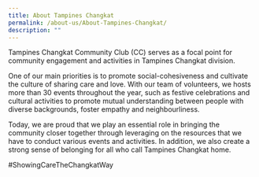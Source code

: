 ```yaml
---
title: About Tampines Changkat
permalink: /about-us/About-Tampines-Changkat/
description: ""
---
```

Tampines Changkat Community Club (CC) serves as a focal point for community engagement and activities in Tampines Changkat division. 
 
One of our main priorities is to promote social-cohesiveness and cultivate the culture of sharing care and love. With our team of volunteers, we hosts more than 30 events throughout the year, such as festive celebrations and cultural activities to promote mutual understanding between people with diverse backgrounds, foster empathy and neighbourliness. 

Today, we are proud that we play an essential role in bringing the community closer together through leveraging on the resources that we have to conduct various events and activities. In addition, we also create a strong sense of belonging for all who call Tampines Changkat home. 

#ShowingCareTheChangkatWay